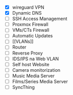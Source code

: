 - [x] wireguard VPN
- [x] Dynamic DNS
- [ ] SSH Access Management
- [ ] Proxmox Firewall
- [ ] VMs/CTs Firewall
- [ ] Automatic Updates
- [ ] [[VLANs]]
- [ ] Router
- [ ] Reverse Proxy
- [ ] IDS/IPS na Web VLAN
- [ ] Self host Website
- [ ] Camera monitorization
- [ ] Music Media Server
- [ ] Films/Series Media Server
- [ ] SyncThing